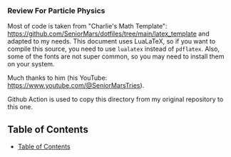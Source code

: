 ### Review For Particle Physics

Most of code is taken from "Charlie's Math Template": https://github.com/SeniorMars/dotfiles/tree/main/latex_template and adapted to my needs.
This document uses LuaLaTeX, so if you want to compile this source, you need to use `lualatex` instead of `pdflatex`.
Also, some of the fonts are not super common, so you may need to install them on your system.

Much thanks to him (his YouTube: https://www.youtube.com/@SeniorMarsTries).

Github Action is used to copy this directory from my original repository to this one.



## Table of Contents

- [Table of Contents](notes.pdf#page=2)
